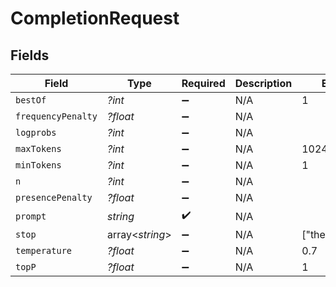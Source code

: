 # CompletionRequest


## Fields

| Field              | Type               | Required           | Description        | Example            |
| ------------------ | ------------------ | ------------------ | ------------------ | ------------------ |
| `bestOf`           | *?int*             | :heavy_minus_sign: | N/A                | 1                  |
| `frequencyPenalty` | *?float*           | :heavy_minus_sign: | N/A                |                    |
| `logprobs`         | *?int*             | :heavy_minus_sign: | N/A                |                    |
| `maxTokens`        | *?int*             | :heavy_minus_sign: | N/A                | 1024               |
| `minTokens`        | *?int*             | :heavy_minus_sign: | N/A                | 1                  |
| `n`                | *?int*             | :heavy_minus_sign: | N/A                |                    |
| `presencePenalty`  | *?float*           | :heavy_minus_sign: | N/A                |                    |
| `prompt`           | *string*           | :heavy_check_mark: | N/A                |                    |
| `stop`             | array<*string*>    | :heavy_minus_sign: | N/A                | ["the","is","and"] |
| `temperature`      | *?float*           | :heavy_minus_sign: | N/A                | 0.7                |
| `topP`             | *?float*           | :heavy_minus_sign: | N/A                | 1                  |